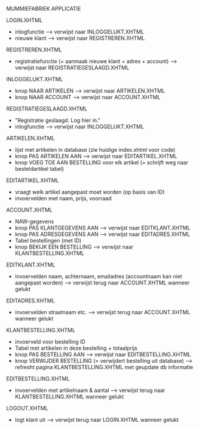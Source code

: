MUMMIEFABRIEK APPLICATIE

LOGIN.XHTML

* inlogfunctie --> verwijst naar INLOGGELUKT.XHTML
* nieuwe klant --> verwijst naar REGISTREREN.XHTML

REGISTREREN.XHTML

* registratiefunctie (= aanmaak nieuwe klant + adres + account) --> verwijst naar REGISTRATIEGESLAAGD.XHTML

INLOGGELUKT.XHTML

* knop NAAR ARTIKELEN --> verwijst naar ARTIKELEN.XHTML
* knop NAAR ACCOUNT --> verwijst naar ACCOUNT.XHTML

REGISTRATIEGESLAAGD.XHTML

* "Registratie geslaagd. Log hier in."
* inlogfunctie --> verwijst naar INLOGGELUKT.XHTML

ARTIKELEN.XHTML

* lijst met artikelen in database (zie huidige index.xhtml voor code)
* knop PAS ARTIKELEN AAN --> verwijst naar EDITARTIKEL.XHTML
* knop VOEG TOE AAN BESTELLING voor elk artikel (= schrijft weg naar besteldartikel tabel)

EDITARTIKEL.XHTML

* vraagt welk artikel aangepast moet worden (op basis van ID)
* invoervelden met naam, prijs, voorraad

ACCOUNT.XHTML

* NAW-gegevens
* knop PAS KLANTGEGEVENS AAN --> verwijst naar EDITKLANT.XHTML
* knop PAS ADRESGEGEVENS AAN --> verwijst naar EDITADRES.XHTML
* Tabel bestellingen (met ID)
* knop BEKIJK EEN BESTELLING --> verwijst naar KLANTBESTELLING.XHTML 

EDITKLANT.XHTML

* invoervelden naam, achternaam, emailadres (accountnaam kan niet aangepast worden) --> verwijst terug naar ACCOUNT.XHTML wanneer gelukt

EDITADRES.XHTML

* invoervelden straatnaam etc. --> verwijst terug naar ACCOUNT.XHTML wanneer gelukt

KLANTBESTELLING.XHTML

* invoerveld voor bestelling ID
* Tabel met artikelen in deze bestelling + totaalprijs
* knop PAS BESTELLING AAN --> verwijst naar EDITBESTELLING.XHTML
* knop VERWIJDER BESTELLING (= verwijdert bestelling uit database) --> refresht pagina KLANTBESTELLING.XHTML met geupdate db informatie

EDITBESTELLING.XHTML

* invoervelden met artikelnaam & aantal --> verwijst terug naar KLANTBESTELLING.XHTML wanneer gelukt

LOGOUT.XHTML

* logt klant uit --> verwijst terug naar LOGIN.XHTML wanneer gelukt
